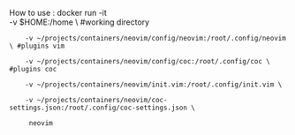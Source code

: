 How to use :
docker run -it \
        -v $HOME:/home \ #working directory

        -v ~/projects/containers/neovim/config/neovim:/root/.config/neovim \ #plugins vim

        -v ~/projects/containers/neovim/config/coc:/root/.config/coc \ #plugins coc

        -v ~/projects/containers/neovim/init.vim:/root/.config/init.vim \

        -v ~/projects/containers/neovim/coc-settings.json:/root/.config/coc-settings.json \

         neovim

